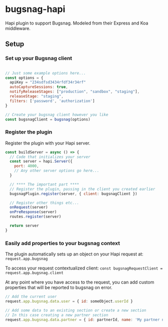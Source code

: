 # bugsnag-hapi

Hapi plugin to support Bugsnag. Modeled from their Express and Koa middleware.

## Setup

### Set up your Bugsnag client

```javascript

// Just some example options here...
const options = {
  apiKey = "234sdfsd3434rfdf34r34rf"
  autoCaptureSessions: true,
  notifyReleaseStages: ["production", "sandbox", "staging"],
  releaseStage: "staging",
  filters: ['password', 'authorization']
}

// Create your bugsnag client however you like
const bugsnagClient = bugsnag(options)

```

### Register the plugin

Register the plugin with your Hapi server.

```javascript
const buildServer = async () => {
  // Code that initializes your server
  const server = hapi.Server({
    port: 4000,
    // Any other server options go here...
  }

  // **** The important part ****
  // Register the plugin, passing in the client you created earlier
  bugsnagPlugin.register(server, { client: bugsnagClient })

  // Register other things etc...
  onRequest(server)
  onPreResponse(server)
  routes.register(server)

  return server
}
```

### Easily add properties to your bugsnag context

The plugin automatically sets up an object on your Hapi request at:
`request.app.bugsnag`

To access your request contextualized client:
`const bugsnagRequestClient = request.app.bugsnag.client`

At any point where you have access to the request, you can add custom properties that will be reported to bugsnag on error.

```javascript
// Add the current user
request.app.bugsnag.data.user = { id: someObject.userId }

// Add some data to an existing section or create a new section
// In this case creating a new partner section
request.app.bugsnag.data.partner = { id: partnerId, name: 'My partner name' }
```
